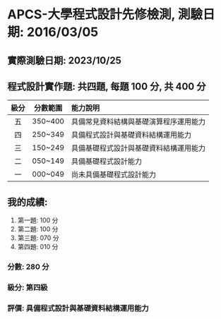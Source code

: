 # APCS-大學程式設計先修檢測, 測驗日期: 2016/03/05

## 實際測驗日期: 2023/10/25

## 程式設計實作題: 共四題, 每題 100 分, 共 400 分

| 級分 | 分數範圍 | 能力說明                                       |
|:----:|:--------:|:--------------------------------------------|
| 五   | 350~400  | 具備常見資料結構與基礎演算程序運用能力          |
| 四   | 250~349  | 具備程式設計與基礎資料結構運用能力            |
| 三   | 150~249  | 具備基礎程式設計與基礎資料結構運用能力        |
| 二   | 050~149  | 具備基礎程式設計能力                         |
| 一   | 000~049  | 尚未具備基礎程式設計能力                     |

## 我的成績:
1. 第一題: 100 分
2. 第二題: 100 分
3. 第三題: 070 分
4. 第四題: 010 分

### 分數: 280 分
### 級分: 第四級
### 評價: 具備程式設計與基礎資料結構運用能力
